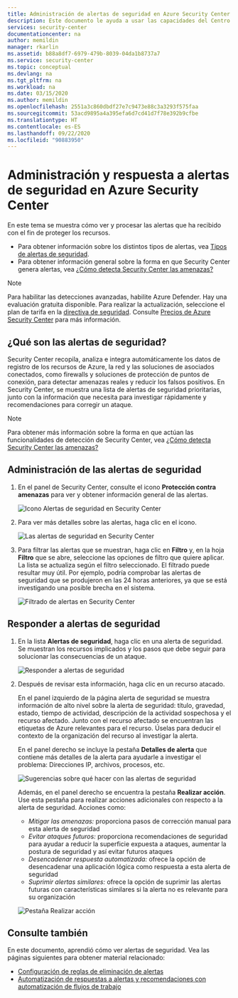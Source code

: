 ```yaml
---
title: Administración de alertas de seguridad en Azure Security Center | Microsoft Docs
description: Este documento le ayuda a usar las capacidades del Centro de seguridad de Azure para administrar y responder a las alertas de seguridad.
services: security-center
documentationcenter: na
author: memildin
manager: rkarlin
ms.assetid: b88a8df7-6979-479b-8039-04da1b8737a7
ms.service: security-center
ms.topic: conceptual
ms.devlang: na
ms.tgt_pltfrm: na
ms.workload: na
ms.date: 03/15/2020
ms.author: memildin
ms.openlocfilehash: 2551a3c860dbdf27e7c9473e88c3a3293f575faa
ms.sourcegitcommit: 53acd9895a4a395efa6d7cd41d7f78e392b9cfbe
ms.translationtype: HT
ms.contentlocale: es-ES
ms.lasthandoff: 09/22/2020
ms.locfileid: "90883950"
---
```

# <a name="manage-and-respond-to-security-alerts-in-azure-security-center"></a>Administración y respuesta a alertas de seguridad en Azure Security Center

En este tema se muestra cómo ver y procesar las alertas que ha recibido con el fin de proteger los recursos. 

* Para obtener información sobre los distintos tipos de alertas, vea [Tipos de alertas de seguridad](alerts-reference.md).
* Para obtener información general sobre la forma en que Security Center genera alertas, vea [¿Cómo detecta Security Center las amenazas?](security-center-alerts-overview.md)

> [!NOTE]
> Para habilitar las detecciones avanzadas, habilite Azure Defender. Hay una evaluación gratuita disponible. Para realizar la actualización, seleccione el plan de tarifa en la [directiva de seguridad](tutorial-security-policy.md). Consulte [Precios de Azure Security Center](security-center-pricing.md) para más información.

## <a name="what-are-security-alerts"></a>¿Qué son las alertas de seguridad?
Security Center recopila, analiza e integra automáticamente los datos de registro de los recursos de Azure, la red y las soluciones de asociados conectados, como firewalls y soluciones de protección de puntos de conexión, para detectar amenazas reales y reducir los falsos positivos. En Security Center, se muestra una lista de alertas de seguridad prioritarias, junto con la información que necesita para investigar rápidamente y recomendaciones para corregir un ataque.

> [!NOTE]
> Para obtener más información sobre la forma en que actúan las funcionalidades de detección de Security Center, vea [¿Cómo detecta Security Center las amenazas?](security-center-alerts-overview.md#detect-threats)

## <a name="manage-your-security-alerts"></a>Administración de las alertas de seguridad

1. En el panel de Security Center, consulte el icono **Protección contra amenazas** para ver y obtener información general de las alertas.

    ![Icono Alertas de seguridad en Security Center](./media/security-center-managing-and-responding-alerts/security-center-dashboard-alert.png)

1. Para ver más detalles sobre las alertas, haga clic en el icono.

   ![Las alertas de seguridad en Security Center](./media/security-center-managing-and-responding-alerts/security-center-manage-alerts.png)

1. Para filtrar las alertas que se muestran, haga clic en **Filtro** y, en la hoja **Filtro** que se abre, seleccione las opciones de filtro que quiere aplicar. La lista se actualiza según el filtro seleccionado. El filtrado puede resultar muy útil. Por ejemplo, podría comprobar las alertas de seguridad que se produjeron en las 24 horas anteriores, ya que se está investigando una posible brecha en el sistema.

    ![Filtrado de alertas en Security Center](./media/security-center-managing-and-responding-alerts/security-center-filter-alerts.png)

## <a name="respond-to-security-alerts"></a>Responder a alertas de seguridad

1. En la lista **Alertas de seguridad**, haga clic en una alerta de seguridad. Se muestran los recursos implicados y los pasos que debe seguir para solucionar las consecuencias de un ataque.

    ![Responder a alertas de seguridad](./media/security-center-managing-and-responding-alerts/security-center-alert.png)

1. Después de revisar esta información, haga clic en un recurso atacado.

    En el panel izquierdo de la página alerta de seguridad se muestra información de alto nivel sobre la alerta de seguridad: título, gravedad, estado, tiempo de actividad, descripción de la actividad sospechosa y el recurso afectado. Junto con el recurso afectado se encuentran las etiquetas de Azure relevantes para el recurso. Úselas para deducir el contexto de la organización del recurso al investigar la alerta.

    En el panel derecho se incluye la pestaña **Detalles de alerta** que contiene más detalles de la alerta para ayudarle a investigar el problema: Direcciones IP, archivos, procesos, etc.
     
    ![Sugerencias sobre qué hacer con las alertas de seguridad](./media/security-center-managing-and-responding-alerts/security-center-alert-remediate.png)

    Además, en el panel derecho se encuentra la pestaña **Realizar acción**. Use esta pestaña para realizar acciones adicionales con respecto a la alerta de seguridad. Acciones como:
    - *Mitigar las amenazas:* proporciona pasos de corrección manual para esta alerta de seguridad
    - *Evitar ataques futuros:* proporciona recomendaciones de seguridad para ayudar a reducir la superficie expuesta a ataques, aumentar la postura de seguridad y así evitar futuros ataques
    - *Desencadenar respuesta automatizada:* ofrece la opción de desencadenar una aplicación lógica como respuesta a esta alerta de seguridad
    - *Suprimir alertas similares:* ofrece la opción de suprimir las alertas futuras con características similares si la alerta no es relevante para su organización

    ![Pestaña Realizar acción](./media/security-center-managing-and-responding-alerts/alert-take-action.png)




## <a name="see-also"></a>Consulte también

En este documento, aprendió cómo ver alertas de seguridad. Vea las páginas siguientes para obtener material relacionado:

- [Configuración de reglas de eliminación de alertas](alerts-suppression-rules.md)
- [Automatización de respuestas a alertas y recomendaciones con automatización de flujos de trabajo](workflow-automation.md)
